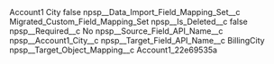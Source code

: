 <?xml version="1.0" encoding="UTF-8"?>
<CustomMetadata xmlns="http://soap.sforce.com/2006/04/metadata" xmlns:xsi="http://www.w3.org/2001/XMLSchema-instance" xmlns:xsd="http://www.w3.org/2001/XMLSchema">
    <label>Account1 City</label>
    <protected>false</protected>
    <values>
        <field>npsp__Data_Import_Field_Mapping_Set__c</field>
        <value xsi:type="xsd:string">Migrated_Custom_Field_Mapping_Set</value>
    </values>
    <values>
        <field>npsp__Is_Deleted__c</field>
        <value xsi:type="xsd:boolean">false</value>
    </values>
    <values>
        <field>npsp__Required__c</field>
        <value xsi:type="xsd:string">No</value>
    </values>
    <values>
        <field>npsp__Source_Field_API_Name__c</field>
        <value xsi:type="xsd:string">npsp__Account1_City__c</value>
    </values>
    <values>
        <field>npsp__Target_Field_API_Name__c</field>
        <value xsi:type="xsd:string">BillingCity</value>
    </values>
    <values>
        <field>npsp__Target_Object_Mapping__c</field>
        <value xsi:type="xsd:string">Account1_22e69535a</value>
    </values>
</CustomMetadata>

